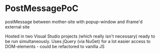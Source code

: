 # PostMessagePoC
postMessage between mother-site with popup-window and iframe'd external site

Hosted in two Visual Studio projects (which really isn't necessary) ready to be run simultaneously.
Uses jQuery (via NuGet) for a lot easier access to DOM-elements - could be refactored to vanilla JS
